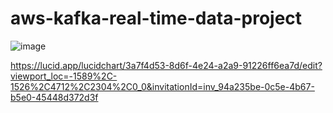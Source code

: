 # aws-kafka-real-time-data-project
![image](https://github.com/datapopcorn/aws-kafka-real-time-data-project/assets/142566886/aaf8254b-f1a1-4640-9047-694db9cbd7b9)


https://lucid.app/lucidchart/3a7f4d53-8d6f-4e24-a2a9-91226ff6ea7d/edit?viewport_loc=-1589%2C-1526%2C4712%2C2304%2C0_0&invitationId=inv_94a235be-0c5e-4b67-b5e0-45448d372d3f
